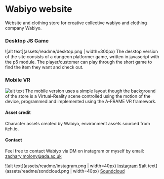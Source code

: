 # Wabiyo website

Website and clothing store for creative collective wabiyo and clothing company Wabiyo. 

### Desktop JS Game

![alt text](assets/readme/desktop.png | width=300px)
The desktop version of the site consists of a dungeon platformer game, written in javascript with the p5 module. The player/customer can play through the short game to find the item they want and check out.

### Mobile VR

![alt text](assets/readme/mobile.png)
The mobile version uses a simple layout though the background of the store is a Virtual-Reality scene controlled using the motion of the device, programmed and implemented using the A-FRAME VR framework. 

#### Asset credit

Character assets created by Wabiyo, environment assets sourced from itch.io.

#### Contact

Feel free to contact Wabiyo via DM on instagram or myself by email: zachary.molony@ada.ac.uk

![alt text](assets/readme/instagram.png | width=40px)  [Instagram](https://www.instagram.com/wab.iyo/)
![alt text](assets/readme/sondcloud.png | width=40px) [Soundcloud](https://soundcloud.com/wabiyo)
